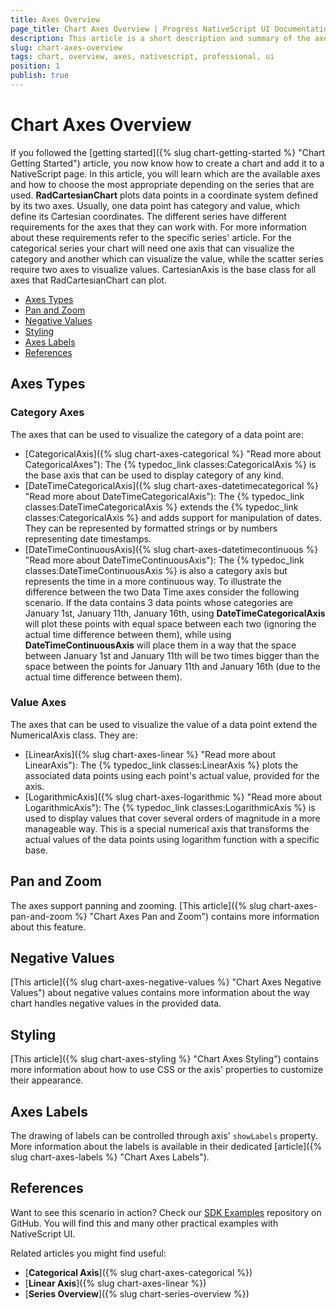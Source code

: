 ```yaml
---
title: Axes Overview
page_title: Chart Axes Overview | Progress NativeScript UI Documentation
description: This article is a short description and summary of the axes supported by NativeScript UI Chart.
slug: chart-axes-overview
tags: chart, overview, axes, nativescript, professional, ui
position: 1
publish: true
---
```


# Chart Axes Overview

If you followed the [getting started]({% slug chart-getting-started %} "Chart Getting Started") article, you now know how to create a chart and add it to a NativeScript page. In this article, you will learn which are the available axes and how to choose the most appropriate depending on the series that are used. **RadCartesianChart** plots data points in a coordinate system defined by its two axes. Usually, one data point has category and value, which define its Cartesian coordinates. The different series have different requirements for the axes that they can work with. For more information about these requirements refer to the specific series' article. For the categorical series your chart will need one axis that can visualize the category and another which can visualize the value, while the scatter series require two axes to visualize values. CartesianAxis is the base class for all axes that RadCartesianChart can plot.

* [Axes Types](#axes-types)
* [Pan and Zoom](#pan-and-zoom)
* [Negative Values](#negative-values)
* [Styling](#styling)
* [Axes Labels](#axes-labels)
* [References](#references)

## Axes Types

### Category Axes

The axes that can be used to visualize the category of a data point are:

* [CategoricalAxis]({% slug chart-axes-categorical %} "Read more about CategoricalAxes"): The {% typedoc_link classes:CategoricalAxis %} is the base axis that can be used to display category of any kind.
* [DateTimeCategoricalAxis]({% slug chart-axes-datetimecategorical %} "Read more about DateTimeCategoricalAxis"): The {% typedoc_link classes:DateTimeCategoricalAxis %} extends the {% typedoc_link classes:CategoricalAxis %} and adds support for manipulation of dates. They can be represented by formatted strings or by numbers representing date timestamps.
* [DateTimeContinuousAxis]({% slug chart-axes-datetimecontinuous %} "Read more about DateTimeContinuousAxis"): The {% typedoc_link classes:DateTimeContinuousAxis %} is also a category axis but represents the time in a more continuous way. To illustrate the difference between the two Data Time axes consider the following scenario. If the data contains 3 data points whose categories are January 1st, January 11th, January 16th, using **DateTimeCategoricalAxis** will plot these points with equal space between each two (ignoring the actual time difference between them), while using **DateTimeContinuousAxis** will place them in a way that the space between January 1st and January 11th will be two times bigger than the space between the points for January 11th and January 16th (due to the actual time difference between them).

### Value Axes

The axes that can be used to visualize the value of a data point extend the NumericalAxis class. They are:

* [LinearAxis]({% slug chart-axes-linear %} "Read more about LinearAxis"): The {% typedoc_link classes:LinearAxis %} plots the associated data points using each point's actual value, provided for the axis.
* [LogarithmicAxis]({% slug chart-axes-logarithmic %} "Read more about LogarithmicAxis"): The {% typedoc_link classes:LogarithmicAxis %} is used to display values that cover several orders of magnitude in a more manageable way. This is a special numerical axis that transforms the actual values of the data points using logarithm function with a specific base.

## Pan and Zoom

The axes support panning and zooming. [This article]({% slug chart-axes-pan-and-zoom %} "Chart Axes Pan and Zoom") contains more information about this feature.

## Negative Values

[This article]({% slug chart-axes-negative-values %} "Chart Axes Negative Values") about negative values contains more information about the way chart handles negative values in the provided data.

## Styling

[This article]({% slug chart-axes-styling %} "Chart Axes Styling") contains more information about how to use CSS or the axis' properties to customize their appearance.

## Axes Labels

The drawing of labels can be controlled through axis' `showLabels` property. More information about the labels is available in their dedicated [article]({% slug chart-axes-labels %} "Chart Axes Labels").

## References

Want to see this scenario in action?
Check our [SDK Examples](https://github.com/NativeScript/nativescript-ui-samples) repository on GitHub. You will find this and many other practical examples with NativeScript UI.

Related articles you might find useful:

* [**Categorical Axis**]({% slug chart-axes-categorical %})
* [**Linear Axis**]({% slug chart-axes-linear %})
* [**Series Overview**]({% slug chart-series-overview %})

